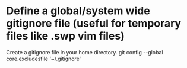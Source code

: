 # Define a global/system wide gitignore file (useful for temporary files like .swp vim files)
Create a gitignore file in your home directory.
git config --global core.excludesfile '~/.gitignore'
